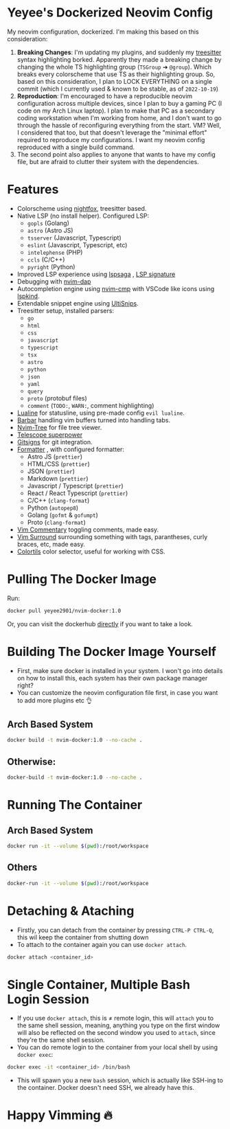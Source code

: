 # Yeyee's Dockerized Neovim Config
My neovim configuration, dockerized. I'm making this based on this consideration:
1. **Breaking Changes**: I'm updating my plugins, and suddenly my [treesitter](https://github.com/nvim-treesitter/nvim-treesitter) syntax highlighting borked. Apparently they made a breaking change by changing the whole TS highlighting group (`TSGroup` ➜  `@group`). Which breaks every colorscheme that use TS as their highlighting group. So, based on this consideration, I plan to LOCK EVERYTHING on a single commit (which I currently used & known to be stable, as of `2022-10-19`)
2. **Reproduction**: I'm encouraged to have a reproducible neovim configuration across multiple devices, since I plan to buy a gaming PC (I code on my Arch Linux laptop). I plan to make that PC as a secondary coding workstation when I'm working from home, and I don't want to go through the hassle of reconfiguring everything from the start. VM? Well, I considered that too, but that doesn't leverage the "minimal effort" required to reproduce my configurations. I want my neovim config reproduced with a single build command.
3. The second point also applies to anyone that wants to have my config file, but are afraid to clutter their system with the dependencies.

# Features
- Colorscheme using [nightfox](https:/github.com/EdenEast/nightfox.nvim), treesitter based.
- Native LSP (no install helper). Configured LSP:
    - `gopls` (Golang)
    - `astro` (Astro JS)
    - `tsserver` (Javascript, Typescript)
    - `eslint` (Javascript, Typescript, etc)
    - `intelephense` (PHP)
    - `ccls` (C/C++)
    - `pyright` (Python)
- Improved LSP experience using [lspsaga](https://github.com/glepnir/lspsaga.nvim) , [LSP signature](https://github.com/ray-x/lsp_signature.nvim)
- Debugging with [nvim-dap](https://github.com/mhfussenegger/nvim-dap)
- Autocompletion engine using [nvim-cmp](https://github.com/hrsh7th/nvim-cmp) with VSCode like icons using [lspkind](https://github.com/onsails/lspkind.nvim).
- Extendable snippet engine using [UltiSnips](https://github.com/SirVer/ultisnips).
- Treesitter setup, installed parsers:
    - `go` 
    - `html` 
    - `css`
    - `javascript` 
    - `typescript`
    - `tsx` 
    - `astro` 
    - `python` 
    - `json` 
    - `yaml` 
    - `query` 
    - `proto` (protobuf files)
    - `comment` (`TODO:`, `WARN:`, comment highlighting)
- [Lualine](https://github.com/nvim-lualine/lualine.nvim) for statusline, using pre-made config `evil lualine`.
- [Barbar](https://github.com/romgrk/barbar.nvim) handling vim buffers turned into handling tabs.
- [Nvim-Tree](https://github.com/kyazdani42/nvim-tree.lua) for file tree viewer.
- [Telescope superpower](https://github.com/nvim-telescope/telescope.nvim)
- [Gitsigns](https://github.com/lewis6991/gitsigns.nvim) for git integration.
- [Formatter](https://github.com/mhartington/formatter.nvim) , with configured formatter:
    - Astro JS (`prettier`)
    - HTML/CSS (`prettier`)
    - JSON (`prettier`)
    - Markdown (`prettier`)
    - Javascript / Typescript (`prettier`)
    - React / React Typescript (`prettier`)
    - C/C++ (`clang-format`)
    - Python (`autopep8`)
    - Golang (`gofmt` & `gofumpt`)
    - Proto (`clang-format`)
- [Vim Commentary](https://github.com/tpope/vim-commentary) toggling comments, made easy.
- [Vim Surround](https://github.com/tpope/vim-surround) surrounding something with tags, parantheses, curly braces, etc, made easy.
- [Colortils](https://github.com/max397574) color selector, useful for working with CSS.

# Pulling The Docker Image
Run:
```bash
docker pull yeyee2901/nvim-docker:1.0
```
Or, you can visit the dockerhub [directly](https://hub.docker.com/repository/docker/yeyee2901/nvim-docker) if you want to take a look.

# Building The Docker Image Yourself
- First, make sure docker is installed in your system. I won't go into details on how to install this, each system has their own package manager right?
- You can customize the neovim configuration file first, in case you want to add more plugins etc 👌
## Arch Based System
```bash
docker build -t nvim-docker:1.0 --no-cache .
```
## Otherwise:
```bash
docker-build -t nvim-docker:1.0 --no-cache .
```


# Running The Container
## Arch Based System
```bash
docker run -it --volume $(pwd):/root/workspace
```
## Others
```bash
docker-run -it --volume $(pwd):/root/workspace
```

# Detaching & Ataching
- Firstly, you can detach from the container by pressing `CTRL-P CTRL-Q`, this wil keep the container from shutting down
- To attach to the container again you can use `docker attach`.
```bash
docker attach <container_id>
```

# Single Container, Multiple Bash Login Session
- If you use `docker attach`, this is ≠ remote login, this will `attach` you to the same shell session, meaning, anything you type on the first window will also be reflected on the second window you used to `attach`, since they're the same shell session.
- You can do remote login to the container from your local shell by using `docker exec`:
```bash
docker exec -it <container_id> /bin/bash
```
- This will spawn you a new `bash` session, which is actually like SSH-ing to the container. Docker doesn't need SSH, we already have this.

# Happy Vimming 🔥
